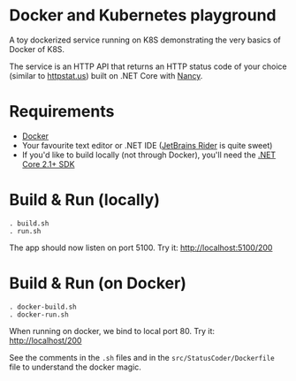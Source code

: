 # Docker and Kubernetes playground

A toy dockerized service running on K8S demonstrating the very basics of Docker of K8S. 

The service is an HTTP API that returns an HTTP status code of your choice (similar to [httpstat.us](https://httpstat.us)) built on .NET Core with [Nancy](http://nancyfx.org).

# Requirements

* [Docker](https://www.docker.com)
* Your favourite text editor or .NET IDE ([JetBrains Rider](https://www.jetbrains.com/rider/) is quite sweet)
* If you'd like to build locally (not through Docker), you'll need the [.NET Core 2.1+ SDK](https://dotnet.microsoft.com/download)

# Build & Run (locally)

```
. build.sh
. run.sh
```

The app should now listen on port 5100. Try it: [http://localhost:5100/200](http://localhost:5100/200)

# Build & Run (on Docker)

```
. docker-build.sh
. docker-run.sh
```

When running on docker, we bind to local port 80. Try it: [http://localhost/200](http://localhost/200)

See the comments in the `.sh` files and in the `src/StatusCoder/Dockerfile` file to understand the docker magic. 